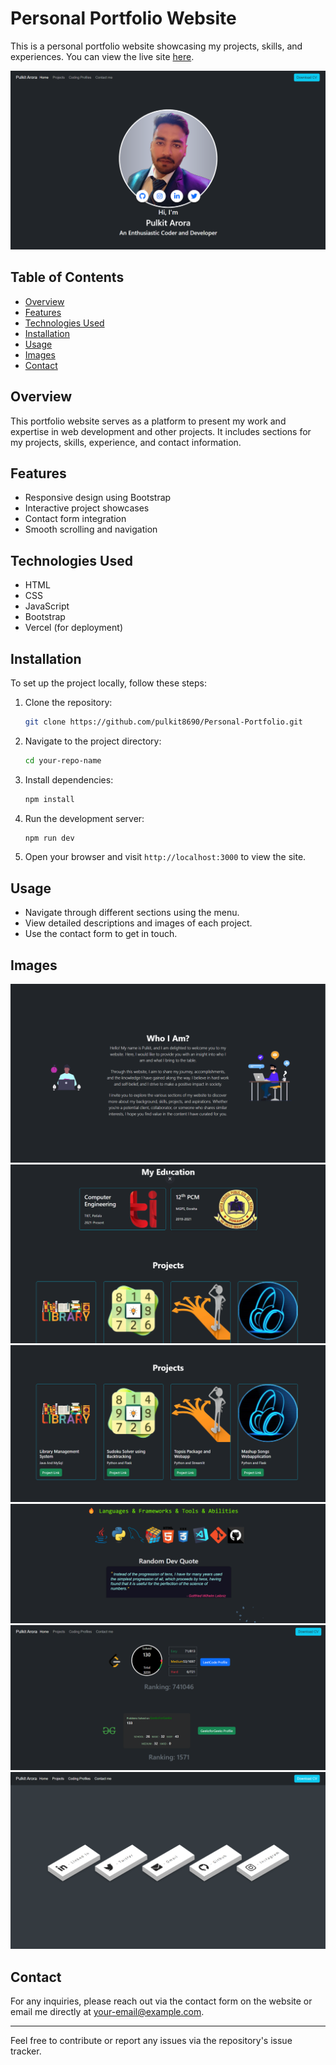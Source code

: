 # Personal Portfolio Website

This is a personal portfolio website showcasing my projects, skills, and experiences. You can view the live site [here](https://personal-portfolio-hcq4-eilkml4uy-pulkit8690s-projects.vercel.app/).

![Portfolio Screenshot 1](Snapshots/1.png)

## Table of Contents
- [Overview](#overview)
- [Features](#features)
- [Technologies Used](#technologies-used)
- [Installation](#installation)
- [Usage](#usage)
- [Images](#images)
- [Contact](#contact)

## Overview
This portfolio website serves as a platform to present my work and expertise in web development and other projects. It includes sections for my projects, skills, experience, and contact information.

## Features
- Responsive design using Bootstrap
- Interactive project showcases
- Contact form integration
- Smooth scrolling and navigation

## Technologies Used
- HTML
- CSS
- JavaScript
- Bootstrap
- Vercel (for deployment)

## Installation
To set up the project locally, follow these steps:

1. Clone the repository:
    ```bash
    git clone https://github.com/pulkit8690/Personal-Portfolio.git
    ```
2. Navigate to the project directory:
    ```bash
    cd your-repo-name
    ```
3. Install dependencies:
    ```bash
    npm install
    ```
4. Run the development server:
    ```bash
    npm run dev
    ```
5. Open your browser and visit `http://localhost:3000` to view the site.

## Usage
- Navigate through different sections using the menu.
- View detailed descriptions and images of each project.
- Use the contact form to get in touch.

## Images
![Screenshot 2](Snapshots/2.png)
![Screenshot 3](Snapshots/3.png)
![Screenshot 4](Snapshots/4.png)
![Screenshot 5](Snapshots/5.png)
![Screenshot 6](Snapshots/6.png)
![Screenshot 7](Snapshots/7.png)

## Contact
For any inquiries, please reach out via the contact form on the website or email me directly at [your-email@example.com](mailto:pulkitarora8690@gmail.com).

---

Feel free to contribute or report any issues via the repository's issue tracker.

